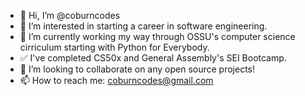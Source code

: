 - 👋 Hi, I’m @coburncodes
- 👀 I’m interested in starting a career in software engineering.
- 🌱 I’m currently working my way through OSSU's computer science cirriculum starting with Python for Everybody.
- ✅ I've completed CS50x and General Assembly's SEI Bootcamp.
- 💞️ I’m looking to collaborate on any open source projects!
- 📫 How to reach me: coburncodes@gmail.com

<!---
coburncodes/coburncodes is a ✨ special ✨ repository because its `README.md` (this file) appears on your GitHub profile.
You can click the Preview link to take a look at your changes.
--->
